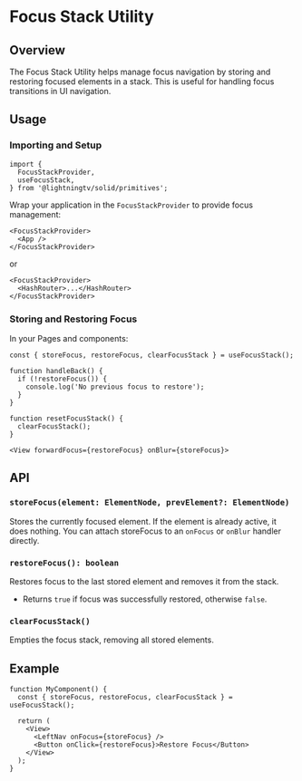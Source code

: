 # Focus Stack Utility

## Overview

The Focus Stack Utility helps manage focus navigation by storing and restoring focused elements in a stack. This is useful for handling focus transitions in UI navigation.

## Usage

### Importing and Setup

```tsx
import {
  FocusStackProvider,
  useFocusStack,
} from '@lightningtv/solid/primitives';
```

Wrap your application in the `FocusStackProvider` to provide focus management:

```tsx
<FocusStackProvider>
  <App />
</FocusStackProvider>
```

or

```tsx
<FocusStackProvider>
  <HashRouter>...</HashRouter>
</FocusStackProvider>
```

### Storing and Restoring Focus

In your Pages and components:

```tsx
const { storeFocus, restoreFocus, clearFocusStack } = useFocusStack();

function handleBack() {
  if (!restoreFocus()) {
    console.log('No previous focus to restore');
  }
}

function resetFocusStack() {
  clearFocusStack();
}

<View forwardFocus={restoreFocus} onBlur={storeFocus}>
```

## API

### `storeFocus(element: ElementNode, prevElement?: ElementNode)`

Stores the currently focused element. If the element is already active, it does nothing. You can attach storeFocus to an `onFocus` or `onBlur` handler directly.

### `restoreFocus(): boolean`

Restores focus to the last stored element and removes it from the stack.

- Returns `true` if focus was successfully restored, otherwise `false`.

### `clearFocusStack()`

Empties the focus stack, removing all stored elements.

## Example

```tsx
function MyComponent() {
  const { storeFocus, restoreFocus, clearFocusStack } = useFocusStack();

  return (
    <View>
      <LeftNav onFocus={storeFocus} />
      <Button onClick={restoreFocus}>Restore Focus</Button>
    </View>
  );
}
```
